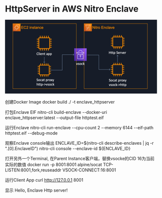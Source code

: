 # HttpServer in AWS Nitro Enclave
![image](https://github.com/JinggaoQ/sample/blob/master/enclave_httpserver/enclave_httpserver.png)

创建Docker Image
docker build ./ -t enclave_httpserver

打包Enclave EIF
nitro-cli build-enclave --docker-uri enclave_httpserver:latest --output-file httptest.eif

运行Enclave
nitro-cli run-enclave --cpu-count 2 --memory 6144 --eif-path httptest.eif --debug-mode

观察Enclave console输出
ENCLAVE_ID=$(nitro-cli describe-enclaves | jq -r ".[0].EnclaveID")
nitro-cli console --enclave-id ${ENCLAVE_ID}

打开另外一个Terminal, 在Parent Instance客户端，替换vsocke的CID 16为当前实际的数值
docker run -p 8001:8001 alpine/socat TCP-LISTEN:8001,fork,reuseaddr VSOCK-CONNECT:16:8001

运行Client App
curl http://127.0.0.1 8001

显示
Hello, Enclave Http server!


